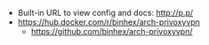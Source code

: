 * Built-in URL to view config and docs: http://p.p/
* https://hub.docker.com/r/binhex/arch-privoxyvpn
    * https://github.com/binhex/arch-privoxyvpn/
